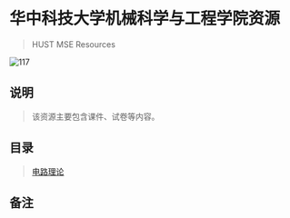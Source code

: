 # 华中科技大学机械科学与工程学院资源
>HUST MSE Resources

![117](./pics/HALO_1.jpg)

## 说明
>该资源主要包含课件、试卷等内容。

## 目录
>[电路理论](./必修/电路理论)

## 备注

